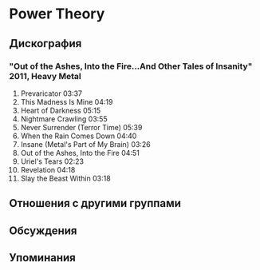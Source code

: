 # Power Theory



## Дискография

### "Out of the Ashes, Into the Fire...And Other Tales of Insanity" 2011, Heavy Metal

1.	 Prevaricator	03:37	 
2.	 This Madness Is Mine	04:19	 
3.	 Heart of Darkness	05:15	 
4.	 Nightmare Crawling	03:55	 
5.	 Never Surrender (Terror Time)	05:39	 
6.	 When the Rain Comes Down	04:40	 
7.	 Insane (Metal's Part of My Brain)	03:26	 
8.	 Out of the Ashes, Into the Fire	04:51	 
9.	 Uriel's Tears	02:23	 
10.	 Revelation	04:18	 
11.	 Slay the Beast Within	03:18	 


## Отношения с другими группами


## Обсуждения


## Упоминания

